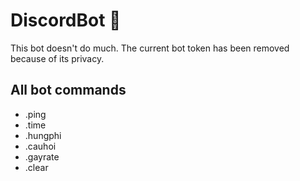 # DiscordBot 🤖
This bot doesn't do much. 
The current bot token has been removed because of its privacy.
## All bot commands ##
- .ping
- .time
- .hungphi
- .cauhoi
- .gayrate
- .clear
